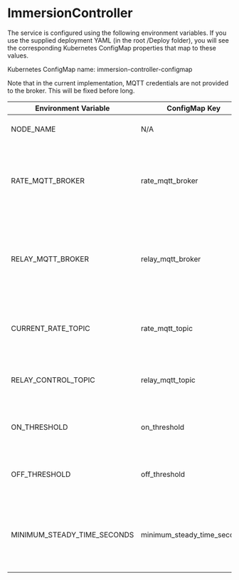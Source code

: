 # ImmersionController

The service is configured using the following environment variables. If you use the supplied deployment YAML (in the root /Deploy folder), you will see the corresponding Kubernetes ConfigMap properties that map to these values.

Kubernetes ConfigMap name: immersion-controller-configmap

Note that in the current implementation, MQTT credentials are not provided to the broker. This will be fixed before long.

|Environment Variable|ConfigMap Key|Description|
|--------------------|-------------|-----------|
|NODE_NAME           |N/A          |Inherited by the Kubernetes host. Not actively used.|
|RATE_MQTT_BROKER    |rate_mqtt_broker|The DNS name (or IP address) of the MQTT broker that will deliver the current rate messages (from the OctopusAgileMonitor service).|
|RELAY_MQTT_BROKER   |relay_mqtt_broker|The DNS name (or IP address) of the MQTT broker that will deliver commands to the Shelley relay. The relay must be configured to use the same broker.|
|CURRENT_RATE_TOPIC  |rate_mqtt_topic|The topic that carries the current rate messages from the OctopusAgileMonitor service.|
|RELAY_CONTROL_TOPIC |relay_mqtt_topic|The topic that carries commands to the Shelley relay. Find this from the relay configuration.|
|ON_THRESHOLD        |on_threshold|A decimal number (as a string). When the current rate falls below this value, the relay is turned on.|
|OFF_THRESHOLD       |off_threshold|A decimal number (as a string). When the current rate rises above this value, the relay is turned off.|
|MINIMUM_STEADY_TIME_SECONDS|minimum_steady_time_seconds|To ensure that the relay does not trigger too quickly, this value is the minimum number of seconds that must elapse between state changes.|

